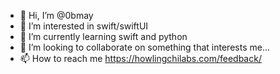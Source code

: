 - 👋 Hi, I’m @0bmay
- 👀 I’m interested in swift/swiftUI
- 🌱 I’m currently learning swift and python
- 💞️ I’m looking to collaborate on something that interests me...
- 📫 How to reach me https://howlingchilabs.com/feedback/

<!---
0bmay/0bmay is a ✨ special ✨ repository because its `README.md` (this file) appears on your GitHub profile.
You can click the Preview link to take a look at your changes.
--->
